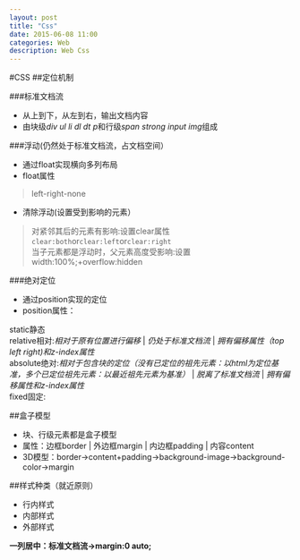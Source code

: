 ```yaml
---
layout: post
title: "Css"
date: 2015-06-08 11:00
categories: Web
description: Web Css
---
```

#CSS
##定位机制   


###标准文档流   
- 从上到下，从左到右，输出文档内容
- 由块级*div ul li dl dt p*和行级*span strong input img*组成


###浮动(仍然处于标准文档流，占文档空间）   
- 通过float实现横向多列布局
- float属性   
>left-right-none   
- 清除浮动(设置受到影响的元素）   
> 对紧邻其后的元素有影响:设置clear属性`clear:both`or`clear:left`or`clear:right`   
> 当子元素都是浮动时，父元素高度受影响:设置width:100%;+overflow:hidden


###绝对定位      
- 通过position实现的定位
- position属性：   
> 
  static静态   
  relative相对:*相对于原有位置进行偏移* | *仍处于标准文档流* | *拥有偏移属性（top left right)和z-index属性*    
  absolute绝对:*相对于包含块的定位（没有已定位的祖先元素：以html为定位基准，多个已定位祖先元素：以最近祖先元素为基准）* | *脱离了标准文档流* | *拥有偏移属性和z-index属性*    
  fixed固定:


##盒子模型   
- 块、行级元素都是盒子模型
- 属性：边框border | 外边框margin | 内边框padding | 内容content   
- 3D模型：border->content+padding->background-image->background-color->margin
 

##样式种类（就近原则）   
- 行内样式
- 内部样式
- 外部样式

**一列居中：标准文档流->margin:0 auto;**    